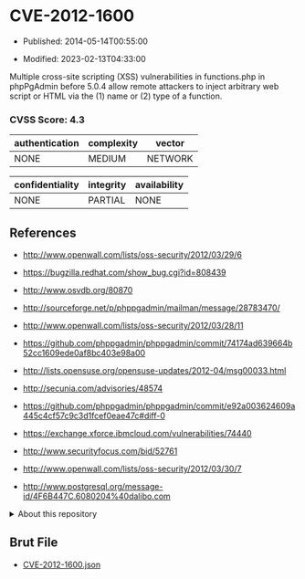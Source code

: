 # CVE-2012-1600

- Published: 2014-05-14T00:55:00

- Modified: 2023-02-13T04:33:00

Multiple cross-site scripting (XSS) vulnerabilities in functions.php in phpPgAdmin before 5.0.4 allow remote attackers to inject arbitrary web script or HTML via the (1) name or (2) type of a function.

### CVSS Score: **4.3**

| authentication | complexity | vector |
| --- | --- | --- |
| NONE | MEDIUM | NETWORK |

| confidentiality | integrity | availability |
| --- | --- | --- |
| NONE | PARTIAL | NONE |

## References

* http://www.openwall.com/lists/oss-security/2012/03/29/6

* https://bugzilla.redhat.com/show_bug.cgi?id=808439

* http://www.osvdb.org/80870

* http://sourceforge.net/p/phppgadmin/mailman/message/28783470/

* http://www.openwall.com/lists/oss-security/2012/03/28/11

* https://github.com/phppgadmin/phppgadmin/commit/74174ad639664b52cc1609ede0af8bc403e98a00

* http://lists.opensuse.org/opensuse-updates/2012-04/msg00033.html

* http://secunia.com/advisories/48574

* https://github.com/phppgadmin/phppgadmin/commit/e92a003624609a445c4cf57c9c3d1fcef0eae47c#diff-0

* https://exchange.xforce.ibmcloud.com/vulnerabilities/74440

* http://www.securityfocus.com/bid/52761

* http://www.openwall.com/lists/oss-security/2012/03/30/7

* http://www.postgresql.org/message-id/4F6B447C.6080204%40dalibo.com

<details>
<summary>About this repository</summary> 

  This repository is part of the project [Live Hack CVE](https://github.com/Live-Hack-CVE). Main website can be found [www.live-hack.org](https://www.live-hack.org) 
  
  Made by [Sn0wAlice](https://github.com/Sn0wAlice) for the people that care about security and need to have a feed of the latest CVEs. Hope you enjoy it, don't forget to star the repo and follow me on [Twitter](https://twitter.com/Sn0wAlice) and [Github](https://github.com/Sn0wAlice). And that is my [personnal website](https://www.alice-snow.me/)

  - [Home Page](https://github.com/Live-Hack-CVE)
  - [Framework](https://github.com/Live-Hack-CVE/cve-framework)
  - [CVE database](https://github.com/Live-Hack-CVE/full_database)
  - [Changelog](https://github.com/Live-Hack-CVE/Changelog)
</details>

## Brut File

* [CVE-2012-1600.json](https://raw.githubusercontent.com/Live-Hack-CVE/full_database/main/cves/2012/CVE-2012-1600.json)

